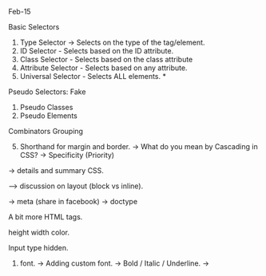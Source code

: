 Feb-15

Basic Selectors
1. Type Selector -> Selects on the type of the tag/element.
2. ID Selector - Selects based on the ID attribute.
3. Class Selector - Selects based on the class attribute
4. Attribute Selector - Selects based on any attribute.
5. Universal Selector - Selects ALL elements. *

Pseudo Selectors: Fake
1. Pseudo Classes
2. Pseudo Elements

Combinators
Grouping



5. Shorthand for margin and border.
-> What do you mean by Cascading in CSS?
-> Specificity (Priority)


-> details and summary
CSS.


--> discussion on layout (block vs inline).


-> meta (share in facebook)
-> doctype


A bit more HTML tags.


height width color.


Input type hidden.


1. font.
-> Adding custom font.
-> Bold / Italic / Underline.
-> 